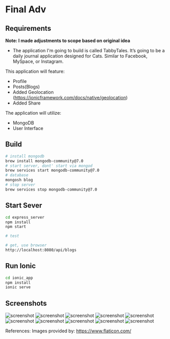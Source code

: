 # Final Adv

## Requirements
**Note: I made adjustments to scope based on original idea**

- The application I'm going to build is called TabbyTales.  It’s going to be a daily journal application designed for Cats. Similar to Facebook, MySpace, or Instagram.    

This application will feature:
- Profile
- Posts(Blogs)
- Added Geolocation (https://ionicframework.com/docs/native/geolocation)
- Added Share

The application will utilize:
- MongoDB 
- User Interface

## Build
```bash
# install mongodb
brew install mongodb-community@7.0
# start server, dont' start via mongod
brew services start mongodb-community@7.0
# database
mongosh blog
# stop server
brew services stop mongodb-community@7.0
```

## Start Sever
```bash
cd express_server
npm install
npm start

# test

# get, use browser
http://localhost:8080/api/blogs

```

## Run Ionic
```bash
cd ionic_app
npm install
ionic serve
```
## Screenshots
![screenshot](/screenshots/screenshot1.png)
![screenshot](/screenshots/screenshot2.png)
![screenshot](/screenshots/screenshot3.png)
![screenshot](/screenshots/screenshot4.png)
![screenshot](/screenshots/screenshot5.png)
![screenshot](/screenshots/screenshot6.png)
![screenshot](/screenshots/screenshot7.png)
![screenshot](/screenshots/screenshot8.png)
![screenshot](/screenshots/screenshot9.png)
![screenshot](/screenshots/screenshot10.png)


References:
Images provided by: https://www.flaticon.com/
